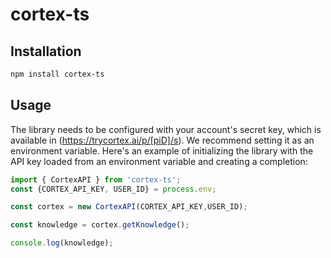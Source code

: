 # cortex-ts

## Installation

```bash
npm install cortex-ts
```

## Usage

The library needs to be configured with your account's secret key, which is available in (https://trycortex.ai/p/[piD]/s). We recommend setting it as an environment variable. Here's an example of initializing the library with the API key loaded from an environment variable and creating a completion:

```typescript
import { CortexAPI } from 'cortex-ts';
const {CORTEX_API_KEY, USER_ID} = process.env;

const cortex = new CortexAPI(CORTEX_API_KEY,USER_ID);

const knowledge = cortex.getKnowledge();

console.log(knowledge);

```
